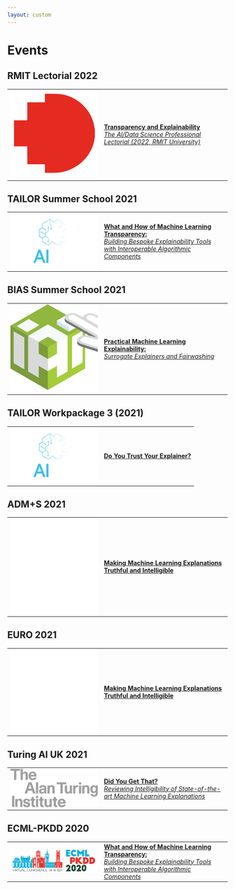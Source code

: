 ```yaml
---
layout: custom
---
```


# Events

## RMIT Lectorial 2022
<table>
  <tbody>
    <tr>
      <td style="text-align: left" width="200px"><a href="2022_rmit-lectorial"><img src="assets/images/RMIT-emblem.png" alt="2022 RMIT Lectorial" width="200"/></a></td>
      <td style="text-align: left"><a href="2022_rmit-lectorial"><b>Transparency and Explainability</b><br><i>The AI/Data Science Professional Lectorial (2022, RMIT University)</i></a></td>
    </tr>
  </tbody>
</table>

## TAILOR Summer School 2021
<table>
  <tbody>
    <tr>
      <td style="text-align: left" width="200px"><a href="2021_tailor-summer-school"><img src="assets/images/TAILOR-logo-dark-background.png" alt="2021 TAILOR Summer School" width="200"/></a></td>
      <td style="text-align: left"><a href="2021_tailor-summer-school"><b>What and How of Machine Learning Transparency:</b><br><i>Building Bespoke Explainability Tools with Interoperable Algorithmic Components</i></a></td>
    </tr>
  </tbody>
</table>

## BIAS Summer School 2021
<table>
  <tbody>
    <tr>
      <td style="text-align: left" width="200px"><a href="2021_bias"><img src="assets/images/iai-cdt.png" alt="2021 BIAS Summer School" width="200"/></a></td>
      <td style="text-align: left"><a href="2021_bias"><b>Practical Machine Learning Explainability:</b><br><i>Surrogate Explainers and Fairwashing</i></a></td>
    </tr>
  </tbody>
</table>

## TAILOR Workpackage 3 (2021)
<table>
  <tbody>
    <tr>
      <td style="text-align: left" width="200px"><a href="2021_tailor-wp3"><img src="assets/images/TAILOR-logo-dark-background.png" alt="2021 TAILOR Workpackage 3" width="200"/></a></td>
      <td style="text-align: left"><a href="2021_tailor-wp3"><b>Do You Trust Your Explainer?</b></a></td>
    </tr>
  </tbody>
</table>

## ADM+S 2021
<table>
  <tbody>
    <tr>
      <td style="text-align: left" width="200px"><a href="2021_adms"><img src="assets/images/adms-logo.svg" alt="2021 ADM+S Talk" width="200"/></a></td>
      <td style="text-align: left"><a href="2021_adms"><b>Making Machine Learning Explanations Truthful and Intelligible</b></a></td>
    </tr>
  </tbody>
</table>

## EURO 2021
<table>
  <tbody>
    <tr>
      <td style="text-align: left" width="200px"><a href="2021_euro-explainability"><img src="assets/images/euro21-logo-big-white.png" alt="2021 EURO Talk" width="200"/></a></td>
      <td style="text-align: left"><a href="2021_euro-explainability"><b>Making Machine Learning Explanations Truthful and Intelligible</b></a></td>
    </tr>
  </tbody>
</table>

## Turing AI UK 2021
<table>
  <tbody>
    <tr>
      <td style="text-align: left" width="200px"><a href="2021_turing-ai-uk"><img src="assets/images/turing-light.png" alt="Alan Turing Institute AI UK 2020 Demo" width="200"/></a></td>
      <td style="text-align: left"><a href="2021_turing-ai-uk"><b>Did You Get That?</b><br><i>Reviewing Intelligibility of State-of-the-art Machine Learning Explanations</i></a></td>
    </tr>
  </tbody>
</table>

## ECML-PKDD 2020
<table>
  <tbody>
    <tr>
      <td style="text-align: left" width="200px"><a href="2020_ecml-pkdd"><img src="assets/images/2020ecmlpkdd.png" alt="ECML-PKDD 2020" width="200"/></a></td>
      <td style="text-align: left"><a href="2020_ecml-pkdd"><b>What and How of Machine Learning Transparency:</b><br><i>Building Bespoke Explainability Tools with Interoperable Algorithmic Components</i></a></td>
    </tr>
  </tbody>
</table>
